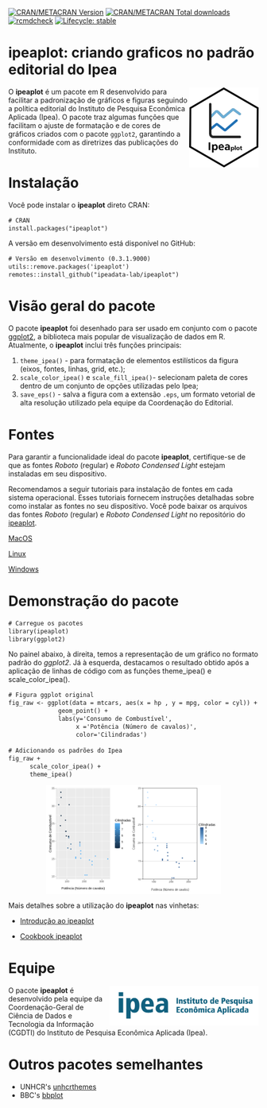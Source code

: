 [![CRAN/METACRAN Version](https://www.r-pkg.org/badges/version/ipeaplot)](https://CRAN.R-project.org/package=ipeaplot)
[![CRAN/METACRAN Total downloads](http://cranlogs.r-pkg.org/badges/grand-total/ipeaplot?color=yellow)](https://CRAN.R-project.org/package=ipeaplot)
[![rcmdcheck](https://github.com/ipeadata-lab/ipeaplot/workflows/R-CMD-check/badge.svg)](https://github.com/ipeadata-lab/ipeaplot/actions)
[![Lifecycle: stable](https://img.shields.io/badge/lifecycle-stable-brightgreen.svg)](https://www.tidyverse.org/lifecycle/#stable)

# ipeaplot: criando graficos no padrão editorial do Ipea 

<img align="right" src="man/figures/ipeaplot.png?raw=true" alt="logo" width="140"> 

O **ipeaplot** é um pacote em R desenvolvido para facilitar a padronização de gráficos e figuras seguindo a política editorial do Instituto de Pesquisa Econômica Aplicada (Ipea). O pacote traz algumas funções que facilitam o ajuste de formatação e de cores de gráficos criados com o pacote `ggplot2`, garantindo a conformidade com as diretrizes das publicações do Instituto.

# Instalação

Você pode instalar o **ipeaplot** direto CRAN:

```
# CRAN
install.packages("ipeaplot")
```

A versão em desenvolvimento está disponível no GitHub:

```
# Versão em desenvolvimento (0.3.1.9000)
utils::remove.packages('ipeaplot')
remotes::install_github("ipeadata-lab/ipeaplot")
```
# Visão geral do pacote

O pacote **ipeaplot** foi desenhado para ser usado em conjunto com o pacote [ggplot2](https://ggplot2.tidyverse.org/), a biblioteca mais popular de visualização de dados em R. Atualmente, o **ipeaplot** inclui três funções principais:

1. `theme_ipea()` - para formatação de elementos estilísticos da figura (eixos, fontes, linhas, grid, etc.);
2. `scale_color_ipea()` e `scale_fill_ipea()`- selecionam paleta de cores dentro de um conjunto de opções utilizadas pelo Ipea;
3. `save_eps()` - salva a figura com a extensão `.eps`, um formato vetorial de alta resolução utilizado pela equipe da Coordenação do Editorial.

# Fontes

Para garantir a funcionalidade ideal do pacote **ipeaplot**, certifique-se de que as fontes *Roboto* (regular) e *Roboto Condensed Light* estejam instaladas em seu dispositivo.

Recomendamos a seguir tutoriais para instalação de fontes em cada sistema operacional. Esses tutoriais fornecem instruções detalhadas sobre como instalar as fontes no seu dispositivo. Você pode baixar os arquivos das fontes *Roboto* (regular) e *Roboto Condensed Light* no repositório do [ipeaplot](https://github.com/ipeadata-lab/ipeaplot/tree/master/inst/extdata/ttf).

[MacOS](https://support.apple.com/pt-br/guide/font-book/fntbk1000/mac)

[Linux](https://askubuntu.com/questions/3697/how-do-i-install-fonts)

[Windows](https://support.microsoft.com/en-us/office/add-a-font-b7c5f17c-4426-4b53-967f-455339c564c1)

# Demonstração do pacote

```
# Carregue os pacotes
library(ipeaplot)
library(ggplot2)
```
No painel abaixo, à direita, temos a representação de um gráfico no formato padrão do *ggplot2*. Já à esquerda, destacamos o resultado obtido após a aplicação de linhas de código com as funções theme_ipea() e scale_color_ipea().

```
# Figura ggplot original
fig_raw <- ggplot(data = mtcars, aes(x = hp , y = mpg, color = cyl)) +
              geom_point() +
              labs(y='Consumo de Combustível',
                   x ='Potência (Número de cavalos)',
                   color='Cilindradas')

# Adicionando os padrões do Ipea
fig_raw +
      scale_color_ipea() +
      theme_ipea()
```
<img src="man/figures/figura_read_me.png" width="70%" style="display: block; margin: auto;" />

Mais detalhes sobre a utilização do **ipeaplot** nas vinhetas:

- [Introdução ao ipeaplot](https://ipeadata-lab.github.io/ipeaplot/articles/intro_ipeaplot.html)
  
- [Cookbook ipeaplot](https://ipeadata-lab.github.io/ipeaplot/articles/cookbook.html)

# Equipe 

<img align="right" src="https://github.com/ipeadata-lab/ipeaplot/blob/master/man/figures/ipea.png?raw=true" alt="ipea" width="300">

O pacote **ipeaplot** é desenvolvido pela equipe da Coordenação-Geral de Ciência de Dados e Tecnologia da Informação (CGDTI) do Instituto de Pesquisa Econômica Aplicada (Ipea).

# Outros pacotes semelhantes
- UNHCR's [unhcrthemes](https://github.com/unhcr-dataviz/unhcrthemes)
- BBC's [bbplot](https://github.com/bbc/bbplot)
